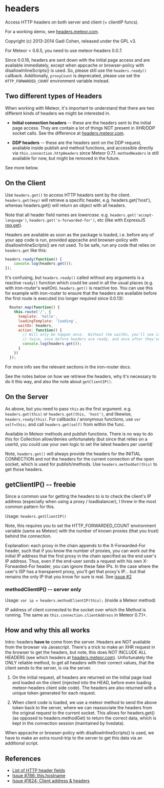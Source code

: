 # headers

Access HTTP headers on both server and client (+ clientIP funcs).

For a working demo, see [headers.meteor.com](http://headers.meteor.com/).

Copyright (c) 2013-2014 Gadi Cohen, released under the GPL v3.

For Meteor < 0.6.5, you need to use meteor-headers 0.0.7.

Since 0.0.16, headers are sent down with the initial page access
and are available immediately, except when appcache or browser-policy
with disallowInlineScripts() is used.  So, please still use the
`headers.ready()` callback.  Additionally, `proxyCount` is deprecated,
please use set the `HTTP_FORWARDED_COUNT` environment variable instead.

## Two different types of Headers

When working with Meteor, it's important to understand that there are
two different kinds of headers we might be interested in.

* **Initial connection headers** -- these are the headers sent to the
initial page access.  They are contain a lot of things NOT present
in XHR/DDP socket calls.  See the difference at [headers.meteor.com](http://headers.meteor.com/).

* **DDP headers** -- these are the headers sent on the DDP request,
available inside publish and method functions, and accessible directly
via `this.connection.httpHeaders` since Meteor 0.7.1.  `methodHeaders`
is still available for now, but might be removed in the future.

See more below.

## On the Client

Use `headers.get()` to access HTTP headers sent by the client.
`headers.get(key)` will retrieve a specific header, e.g.
headers.get('host'), whereas headers.get() will return an object
with all headers.

Note that all header field names are *lowercase*.  e.g. 
`headers.get('accept-language')`, `headers.get('x-forwarded-for')`,
etc (like with ExpressJS [req.get](http://expressjs.com/api.html#req.get)).

Headers are available as soon as the package is loaded, i.e. before any
of your app code is run, provided appcache and browser-policy with
disallowInlineScripts() are not used.  To be safe, run any code that
relies on `headers.get` like this:

```js
headers.ready(function() {
	console.log(headers.get());
});
```

It's confusing, but `headers.ready()` called without any arguments
is a reactive `ready()` function which could be used in all the usual
places (e.g. with iron-router's waitOn).  `headers.get()` is reactive
too.  You can use this for example with iron-router to ensure that
the headers are available before the first route is executed (no
longer required since 0.0.13):

```js
  Router.map(function() {
    this.route('/', {
      template: 'hello',
      loadingTemplate: 'loading',
      waitOn: headers,
      action: function() {
        // Will only be happen once.  Without the waitOn, you'll see it happens
        // twice, once before headers are ready, and once after they've arrived.
        console.log(headers.get());
      }
    })
  });
```

For more info see the relevant sections in the iron-router docs.

See the notes below on how we retrieve the headers, why it's necessary
to do it this way, and also the note about `getClientIP()`.

## On the Server

As above, but you need to pass `this` as the first argument.  e.g.
`headers.get(this)` or `headers.get(this, 'host')`, and likewise,
`headers.ready(this)`.  For callbacks / anonymous functions, use
`var self=this;` and call `headers.get(self)` from within the func.

Available in Meteor methods and publish functions.  There is no way
to do this for Collection allow/denies unfortunately (but since that
relies on a userId, you could use your own logic to set the latest
headers per userId)`

Note, `headers.get()` will always provide the headers for the
INITIAL CONNECTION and not the headers for the current connection
of the open socket, which is used for publish/methods.  Use
`headers.methodGet(this)` to get those headers.

## getClientIP() -- freebie

Since a common use for getting the headers to is to check the client's IP
address (especially when using a proxy / loadbalancer), I threw in the most
common pattern for this.

Usage: `headers.getClientIP()`

Note, this requires you to set the HTTP_FORWARDED_COUNT environment
variable (same as Meteor) with the number of known proxies (that you
trust) behind the connection.

Explanation: each proxy in the chain appends to the X-Forwarded-For header, such that if you know the number of proxies, you can work out the initial IP address that the first proxy
in the chain specified as the end user's IP address. Thus, even if the end-user sends a request with his own X-Forwarded-For header, you can ignore these fake IPs. In the case where the user's ISP has a transparent proxy, you'll get that proxy's IP... but that remains the only IP that you know for sure is real.  See [issue #2](https://github.com/gadicohen/meteor-headers/issues/2)

### methodClientIP() -- server only

Usage: `var ip = headers.methodClientIP(this);` (inside a Meteor method)

IP address of client connected to the socket over which the Method is running.
The same as `this.connection.clientAddress` in Meteor 0.7.1+.

## How and why this all works

Intro: headers **have to** come from the server.  Headers are NOT available
from the browser via Javascript.  There's a trick to make an XHR request in the
browser to get the headers, but note, this does NOT INCLUDE ALL HEADERS (see
which headers at [headers.meteor.com](http://headers.meteor.com/)).
Unfortunately the ONLY reliable method, to get all headers with their correct
values, that the client sends to the server, is via the server.

1. On the initial request, all headers are returned on the initial page
load and loaded on the client (injected into the HEAD, before even
loading meteor-headers client side code).  The headers are also returned
with a unique token generated for each request.

2. When client code is loaded, we use a meteor method to send the above
token back to the server, where we can reassociate the headers from the
original request to the current socket.  This allows for headers.get()
(as opposed to headers.methodGet) to return the correct data, which is
kept in the connection session (maintained by livedata).

When appcache or browser-policy with disallowInlineScripts() is used,
we have to make an extra round-trip to the server to get this data
via an additional script.

## References

* [List of HTTP header fields](http://en.wikipedia.org/wiki/List_of_HTTP_header_fields)
* [Issue #786: this.hostname](https://github.com/meteor/meteor/issues/786)
* [Issue #1624: Client address & headers](https://github.com/meteor/meteor/issues/1624)
